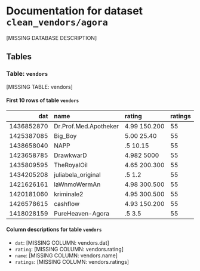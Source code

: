 # Documentation for dataset `clean_vendors/agora`

[MISSING DATABASE DESCRIPTION]

## Tables

### Table: `vendors`

[MISSING TABLE: vendors]

#### First 10 rows of table `vendors`

|        dat | name                  | rating       | ratings                                                                                                                                                                                                                                                                                                                                                                                                                                                                                                                                                                                                                                                                                                                                                                                                                                                                                                                                                                                                                                                                                                                                                                                                                                                                                                                                                                                                                                                                                                                                                                                                                                                                                                                                                                                                                                                                                                                                                                                                                                                                                                                                                                                                                                                                                                                                                                                                                                                  |
|-----------:|:----------------------|:-------------|:---------------------------------------------------------------------------------------------------------------------------------------------------------------------------------------------------------------------------------------------------------------------------------------------------------------------------------------------------------------------------------------------------------------------------------------------------------------------------------------------------------------------------------------------------------------------------------------------------------------------------------------------------------------------------------------------------------------------------------------------------------------------------------------------------------------------------------------------------------------------------------------------------------------------------------------------------------------------------------------------------------------------------------------------------------------------------------------------------------------------------------------------------------------------------------------------------------------------------------------------------------------------------------------------------------------------------------------------------------------------------------------------------------------------------------------------------------------------------------------------------------------------------------------------------------------------------------------------------------------------------------------------------------------------------------------------------------------------------------------------------------------------------------------------------------------------------------------------------------------------------------------------------------------------------------------------------------------------------------------------------------------------------------------------------------------------------------------------------------------------------------------------------------------------------------------------------------------------------------------------------------------------------------------------------------------------------------------------------------------------------------------------------------------------------------------------------------|
| 1436852870 | Dr.Prof.Med.Apotheker | 4.99 150.200 | 55|very nice stuff and beautiful contact. all 55|250g Pure Speed Paste|0|5.00s5, 70 100|55|AAA Vendor|10g Pure Speed Paste|0|3 5|55|Ein Knaller|5 x Red Supermans MDMA Pills 220mg|1|5s5, 25 40|45|Also this speed could convience me, but the Samples you sent out at the beginning, were even stronger|10g Pure Speed Paste|1|5s5, 25 40|55|FE|5g Pure Speed Paste|1|5s5, 6 10|55|super fast delivery, havent tried yet. But looks great|10 x Red Supermans MDMA Pills 220mg|1|3 5|55|Very Strong Stuff Stealth 100 Shipping time ok|100g Pure Speed Paste|1|5s5, 25 40|55||10 x Red Supermans MDMA Pills 220mg|2|4.71s5, 25 40|55|Did my third order, always different speed, but always best quality. Very recommend|250g Pure Speed Paste|2|5.00s5, 70 100|55|55|25g Pure Speed Paste|2|5.00s5, 15 25|55|Great VendorThanks|25g Pure Speed Paste|2|1 2|55|alles i.o.|25 x Red Supermans MDMA Pills 220mg|2|5s5, 3 5|55|Overweight, premium quality, fast shipping  thx mate  Couldnt get any better|25g Pure Speed Paste|2|5s5, 10 15|55|High quality product for a solid price. It took 3 days to arrive. Recommended vendor.|5 x Red Supermans MDMA Pills 220mg|3|5.00s5, 15 25|55|Top Vendor|100g Pure Speed Paste|3|1 2|55||2g Pure Black MDMA 84|3|1 2|55|Only took 2 days to arrive and received one extra, top vendor|5 x Red Supermans MDMA Pills 220mg|3|5s5, 6 10|55|Alles Bestens|1g Pure Black MDMA 84|4|5s5, 15 25|55|55|5g Pure Speed Paste|4|5s5, 6 10|55|fast delivery, good stealth, great product|25g Pure Speed Paste|4|5s5, 3 5                                                                                                                                                                                                                                                                                                                                                                                                                                                                                                                                                                                                                                                                                                                                                                                                                                                                                                 |
| 1425387085 | Big_Boy               | 5.00 25.40   | 55|Fantastic vendor and great wax. Thank you|1 Gram High Quality CrumbleWax BHO Querkle|0|5.00s5, 40 55|55|Excellent response time and service. Confident enough to FE for very professional vendor. 55|1 Gram High Quality CrumbleWax BHO Querkle|1|5.00s5, 25 40|55|Some of the best Wax I have bought off the net.55 on everything. beautiful looking wax, and a great high. will be back for s|1 Gram High Quality CrumbleWax BHO Querkle|6|5s5, 25 40|55||1 Gram High Quality CrumbleWax BHO Querkle|8|5s5, 25 40|55|Straight fire. Great stuff. Burns nice coming back|1 Gram High Quality CrumbleWax BHO Querkle|15|15 25|55|Quality. Responded promptly to inquiries and provided great product in a timely manner. 55||17|5s5, 15 25|55|Stealth was good and worth a laugh||19|4.69s5, 55 70|55|Awesome wax man||20|5s5, 10 15|55|USPS has been slow. Exactly 1g exactly. This is gonna be a great vendor. Second batch from him and its also as good as the shat||21|5s5, 6 10|55|Great vendor, great product||28|4.38s5, 25 40|55|Great wax Tastes as good as it smells. Thanks||28|5s5, 3 5|55|Listing changed from shatter to wax after I ordered, but fantastic nonetheless, Sour D is my favorite strain. A, thanks||28|5.00s5, 40 55|55|Great wax||33|6 10|55|excellent vendor went off without a hitch||37|5.00s5, 100 150|55|this feedback is for the extra you gave me since you shipped it late. well product was very good, will come back to this vendor.||38|5s5, 10 15|55|best stealth good shatt||40|5s5, 15 25|55|niice||41|5s5, 40 55|55|Great vendor, Fast shipping. Full review in forums soon Thanks will be back...||41|5s5, 10 15|55|FEd in good Faith for sample.||47|5s5, 15 25|55|Update WOW some beautiful shatter here. Slightly over and love the stealth will be backarny voice||47|5.00s5, 70 100                                                                                                                                                                                                                                                                                                                                                                                                                                                                                                                                                                                                                |
| 1438658040 | NAPP                  | .5 10.15     | 55|These are really strong and lasted all day. They are more honeycomb flavor than actual honeycomb, but very tasty and much bette|Fentanyl  1mg Honeycomb Candies 1000ug|0|4.67s5, 100 150|55|perfect tnx|Fentanyl HCL 500ug Tabs x 10|2|1 2|55|faultless tabs are really nice|Fentanyl HCL 500ug Tab|2|1 2|55|NDD not including sunday and very good quality blotters|Fentanyl HCL 500ug Tabs x 10|2|6 10|55|Ordered after 6pm last night and it arrived this morning A|Fentanyl HCL 250ug Tab|2|4.67s5, 100 150|55|Ordered 6pm last night and it arrived with this mornings post A|Fentanyl HCL 500ug Tab|2|4.67s5, 100 150|55|A||472|2.73s5, 25 40|55|great buyer||472|2.73s5, 25 40                                                                                                                                                                                                                                                                                                                                                                                                                                                                                                                                                                                                                                                                                                                                                                                                                                                                                                                                                                                                                                                                                                                                                                                                                                                                                                                                                                                                                                                                                                                                                                                                                                                                                                                                                                 |
| 1423658785 | DrawkwarD             | 4.982 5000   | 55|Order received and works. Good service. Will use again|Spotify Premium Account  LIFETIME  FREEBIES|0|5s5, 6 10|55|Perfectthx DrawkwarD|Beats Music Account LIFETIME  FREEBIES|0|5s5, 15 25|55|Account works great. Excellent vendor.|DirecTV Online Streaming Account  LIFETIME  FREEBIES|0|6 10|55|Perfect everything works great. Done multiple transactions with vendor.|NHL GameCenter Account LIFETIME  FREEBIES|0|6 10|55|within 24 hours as promised. Thanks|Spotify Premium Account  LIFETIME  FREEBIES|0|6 10|55||Hulu Plus LIFETIME  FREEBIES|0|5.00s5, 40 55|55|Works perfectly|Lynda Premium Account LIFETIME  FREEBIES|0|5s5, 6 10|55|excellent service|Hulu Plus LIFETIME  FREEBIES|0|5s5, 6 10|55|Works great. The user uses it in the morning for a couple of minutes but that doesnt bother me.|Spotify Premium Account  LIFETIME  FREEBIES|0|3 5|55|55|Netflix LIFETIME  FREEBIES|1|5s5, 15 25|55|Dope.|Beats Music Account LIFETIME  FREEBIES|1|5s5, 10 15|55|Login info received very fast. Works great. A for great vendor.|Hulu Plus LIFETIME  FREEBIES|1|5s5, 1 2|55|very fast|NBA League Pass LIFETIME  FREEBIES|1|1 2|55|awesome|Rosetta Stone PC or MAC  All Languages|1|5s5, 25 40|55|GREAT works  THANKS|Hulu Plus LIFETIME  FREEBIES|1|4.88s5, 55 70|55|Works great|HBO GO Account LIFETIME  FREEBIES|1|3 5|55|Everthing works Nice Vendor|Twistys Account LIFETIME  FREEBIES|1|1 2|55|Perfect|Twistys Account LIFETIME  FREEBIES|1|5s5, 6 10|55|Amazing as usual. Fast and dependable, doesnt get any better.|14INONE Brazzers Account LIFETIME  FREEBIES|1|5s5, 15 25|55|Super Fast and great communication.|Netflix LIFETIME  FREEBIES|1|5s5, 10 15                                                                                                                                                                                                                                                                                                                                                                                                                                                                                                                                                                                                                                                                                                                                                                   |
| 1435809595 | TheRoyalOil           | 4.65 200.300 | 55|FE|1g HQ Shatter BHO|10|5s5, 1 2|55|taste almost reminds me of sweet tea. great product, great delivery, A|1g HQ Shatter BHO|19|6 10|55|fantastic 13 days to IT, not tried yet but looks super|HQ BHO  1g|19|5s5, 6 10|55|OK shipping, Dabs hit you so hard, ya pass out Great Shit|HQ BHO  1g|21|1 2|55|Perfectly stable, and also smells dank. The taste is not there. I dab on my Electric nail and I was severely disappointed with|HQ Shatter BHO  14g|22|5s5, 70 100|55|will be back when arrived.|1g HQ Shatter BHO|22|6 10|05|Stay away from this guy, selective scamed. Im out 200 bucks, he is not responding to messages, fucking thieving bastard|28g Royal Beaster Bud|24|3 5|55|FE, will update when recieved||26|5s5, 3 5|55|This is some really good shatter. You can shape it with your hands. Tastes great.|HQ Shatter BHO  14g|30|6 10|55|bad ass shatter, Thanks again royal for the great high|HQ BHO  1g|31|5s5, 40 55|55|FE. Update to come||34|10 15|55|great product|1g HQ Shatter BHO|34|5s5, 15 25|55|Wow Absolutely delicious, terpy shatter. Has more of a waxy consistency, but could be due to heat during shipping. Either way,|1g HQ Shatter BHO|34|4s5, 40 55|55|I will update once received. thanks||35|5s5, 6 10|55||50mg5ml Liquid Xanax|41|5s5, 10 15|55|Arrived. Shipping was slow as hell and comms werent great. But stealth and product are so good it honestly levels out.|50mg5ml Liquid Xanax|41|5s5, 10 15|55||1g HQ Shatter BHO|46|5s5, 6 10|55|Taste Great, Fast Shipping, good stealth||47|5s5, 6 10|55|This is some fire wax Arrived quickly. Great communication amp product.||51|5s5, 6 10|55|Took 2 weeks, but arrived. On weight, zero complaints. 55||52|5s5, 25 40                                                                                                                                                                                                                                                                                                                                                                                                                                                                                                                                                                                                                                                                                                                            |
| 1434205208 | juliabela_original    | .5 1.2       | 55|thanks|Single doc  PL  US  EU ID BILL PASSPORT DOC SCANS|0|5s5, 1 2                                                                                                                                                                                                                                                                                                                                                                                                                                                                                                                                                                                                                                                                                                                                                                                                                                                                                                                                                                                                                                                                                                                                                                                                                                                                                                                                                                                                                                                                                                                                                                                                                                                                                                                                                                                                                                                                                                                                                                                                                                                                                                                                                                                                                                                                                                                                                                                   |
| 1421626161 | laWnmoWermAn          | 4.98 300.500 | 55|Thanks Dr. Spaceman|18 ounce of Permafrost  Ship to USA|1|5s5, 25 40|55|Super fast shipping, and it smells wonderful.|18 ounce of Girl Scout Cookies  Ship to USA|1|6 10|55|Super fast shipping Basically next day Quality product|18 ounce of Permafrost  Ship to USA|1|5s5, 3 5|55||14 ounce of Cherry Pie  Ship to USA|1|5s5, 15 25|55|If you cant afford a SpaceX flight then give this a try.|14 ounce of Girl Scout Cookies  Ship to USA|2|5s5, 25 40|55|Delivered real quick. Buds are nice, sweet smoke. Love it|18 ounce of Burmese Kush  Ship to USA|2|5s5, 1 2|55|Great quality buds and very fast shipping|14 ounce of White Diesel  Ship to USA|5|3 5|55|Shipping is crazy fast.|14 ounce of White Widow  Ship to USA|5|5s5, 6 10|55|Great. Fast. Honest. Nice. A|14 ounce of White Widow  Ship to USA|5|5s5, 10 15|55||14 ounce of Green Love Potion  Ship to USA|6|5s5, 15 25|55|Best seller on the darkwebs , not even close .. best in every aspect|Custom Order for xxxkjhgfdsxxx  Ship to USA|8|5s5, 6 10|55|A ... Great vendor|18 ounce of Northern Lights 5  Ship to USA|8|1 2|55|super fast shipping, great communication, overweight slightly, buds look, smell, and taste great. will be back|18 ounce of Cotton Candy  Ship to USA|9|10 15|15|Shipping,stealth 55. Weed was uncured and unsmokable. Tried to communicate with vendor but no response. Heed caution.|14 ounce of Green Love Potion  Ship to USA|9|4s5, 10 15|55|A Vendor|18 ounce of Girl Scout Cookies  Ship to USA|10|5s5, 6 10|55|Real nice and got to the east coast in 2 days wow|18 ounce of White Widow  Ship to USA|10|3 5|55|I ordered from LMM and Jimmy Johns at the same time. My weed got here first.|19 capsules filled with cannabis and coconut oil  Ship to USA|11|5s5, 6 10|55|If youre not buying from LMM yet, you should be.|18 ounce of Wild Zombie  Ship to USA|11|5s5, 6 10|55|Fast delivery, discreet packaging, great product.|18 ounce of Northern Lights 5  Ship to USA|12|3 5|55|Ordered some Green Love Potion. Lightning fast shipping and absolutely incredible bud. Will order from again.|14 ounce of Green Love Potion  Ship to USA|12|5s5, 3 5                                                                                                                                                                                                                                                                            |
| 1420181060 | kriminale2            | 4.95 300.500 | 55|FE for a trusted seller  will update with full review|1 plaque of 50 gr of 2014 super pollen from riff Maroc|1|3 5|55|FE for a trust vendor|1 plaque of 100 gr of super polm hash number 1|2|5s5, 10 15|55|great item, great vendor, lovely smoke as described, weight spot on|10 GR. OF COM COMMERCIAL HASH FROM RIFF VALLEY|3|5.00s5, 15 25|55|FE  Best Hashish Narco Smuggler in the World Not look somewhere else, 168KRIMINALE2 Juice168 is better than Mars Quality, Wl upda|5 gr of ROBBEN 10 xxx Hight quality polen  The juice of rif|5|5.00s5, 55 70|55|FE|Indian Traditional Malana Charas  2 grams|5|5s5, 3 5|55|Great|10 gr of ROBBEN 10 xxx Hight quality polen  The juice of rif|5|5s5, 1 2|55|FE will update asap|5 gr of ROBBEN 10 xxx Hight quality polen  The juice of rif|5|1 2|55|waiting...I will update|5 Gr of maroccan polen middle grade very nice|6|1 2|55|Got it, This is Super Hashish mayby to Strong for me, as i sleeped 2days after smoked one Joint  Recomended A|5 Gr of Culero Hight Quality Hash from Riff Valley|10|5.00s5, 55 70|55|Fe for my fav vendor with my fav products|10 Gr.of 2014 Super Polen from maroc plaque of 50gr|10|5.00s5, 15 25|55|Fast service, 3 days work to come in the francias asshole.  FE for Krimi, Trust him, hes honest Guy.|2Gr, of Afghan heroin3 average quality|13|5s5, 3 5|55|FE, waiting for updates|5 Gr of maroccan polen middle grade very nice|14|5s5, 6 10|55||5gr of Organic Natural Outdoors grown weed|15|5s5, 6 10|55|nice like every time|100 gr of Commercial Culero hash 20eggs|15|5s5, 10 15|55|first order from kriminale nice hash  primo ordine da kriminale gran fumo, a presto caro|Indian Traditional Malana Charas  2 grams|16|1 2|35|Excellent for being overweighted thanks, but this horse is rather weak.|1Gr, of Afghan heroin3 average quality|17|5s5, 6 10|55|very fast, very onest and very good staff..HIGLY RECOMENDED|10 Gr.of 2014 Super Polen from maroc plaque of 50gr|17|5s5, 1 2|55|FE WAITING|10 gr of Commercial Culero hash 2 egg|19|5s5, 1 2|55|very good and clean hashish,fast shipping,good stealth...|5 gr of ROBBEN 10 xxx Hight quality polen  The juice of rif|19|5s5, 6 10|55|Good commercial culero, only pollen, not cutted 5G overweight with a lower quality hash but good for resell, thank you. I will|10 gr of Commercial Culero hash 2 egg|21|3s5, 6 10                                                            |
| 1426578615 | cashflow              | 4.93 150.200 | 55|Delivered a few days later than I had expected, but arrived safely and with good stealth.  This transaction, like my others wit|Subutex 8mg Roxane|2|1 2|55|Great. Came very quickly.|Subutex 8mg Roxane|4|5s5, 1 2|55|Everythings great|Prescriptions fillable at pharmacy|5|6 10|55|On point as always. Bought 10, finalized early and got them in two days. Definitely my most trusted vendor.|Subutex 8mg Roxane|6|5s5, 10 15|55|Thankyou so much for providing exactly what you advertised in a professional amp timely manner. Cant wait till you are restock|Subutex 8mg Roxane|9|6 10|55|Thankyou so much for providing exactly what you advertised in a professional amp timely manner. Cant wait till you are restock|Subutex 8mg Roxane|9|6 10|55|Shipping took longer than expected, but vendor admitted mistake.  He gave me a freebee and made all right.  Legit vendor.|Subutex 8mg Roxane|11|5s5, 6 10|55|Another flawless transaction.  This vendor is as reliable as they get.  Order processed right away.  Shipped fast, arrived fast|Subutex 8mg Roxane|14|5s5, 55 70|55|good vender. quick turnaround. fantastic. bit spendy but still good.|Subutex 8mg Roxane|14|5s5, 55 70|55|Came in timely fashion. product is as described. stealth was ok.|Subutex 8mg Roxane|14|5.00s5, 25 40|55|One of the only vendors I use. You can trust this guy Dont hesitate for a second. Very slight hiccup Will update|Subutex 8mg Roxane|17|5s5, 25 40|55|55 All Around.  Prompt processing, timely shipping, and product exactly as described.  Top quality vendor.  Highest recommenda|Subutex 8mg Roxane|20|5s5, 55 70|55|FE for trusted vendor|Subutex 8mg Roxane|21|5s5, 25 40|05|BEWARE, WORST VENDOR EVER Gave me the runaround for 21 days with no legitimate excuse. Wound up losing  in resolution proce|Subutex 8mg Roxane|35|5.00s5, 40 55|55|Great as always. Thanks|Subutex 8mg Roxane|38|5s5, 15 25|55|five all the way. keep up the good work. just one thing but good vender for sure|Subutex 8mg Roxane|40|5s5, 55 70|55|Great vendor decent stealth quick shipping time.|Subutex 8mg Roxane|43|5s5, 15 25|55|Little slow to ship, but dont sweat it he will come thru.  Legit product.|Subutex 8mg Roxane|44|5s5, 55 70|55|Best Stealth I Have Ever SEEEEEN OMG 55|Subutex 8mg Roxane|44|5s5, 10 15|55|Took several days to ship product but stealth and product quality was top notch.|Subutex 8mg Roxane|45|5s5, 15 25 |
| 1418028159 | PureHeaven-Agora      | .5 3.5       | 55|FE FOR AGORAS 1 VENDOR FOR COCAINA.. WILL UPDATE UPON ARRIVAL|2 for 1 Special Giveaway on Pure Fishscale Cocaine|3|4.64s5, 25 40|55|FE FOR AGORAS 1 VENDOR FOR COCAINA.. WILL UPDATE UPON ARRIVAL|2 for 1 Special Giveaway on Pure Fishscale Cocaine|19|4.64s5, 25 40|55|ORDER ARRIVED. EXCELLENT STEALTH.. GRADE A COCAINA... 1 VENDORS FOR COCAINA PUREHEAVENAGORA GODFATHER OF PURE COKE|226152133 5 g209143945208188 963402 963965209143 209143945969 951 961965209143209148 C963c945953951209148 90 Verified|41|4.64s5, 25 40                                                                                                                                                                                                                                                                                                                                                                                                                                                                                                                                                                                                                                                                                                                                                                                                                                                                                                                                                                                                                                                                                                                                                                                                                                                                                                                                                                                                                                                                                                                                                                                                                                                                                                                                                                                                                                                                                                                    |

#### Column descriptions for table `vendors`

* `dat`: [MISSING COLUMN: vendors.dat]
* `rating`: [MISSING COLUMN: vendors.rating]
* `name`: [MISSING COLUMN: vendors.name]
* `ratings`: [MISSING COLUMN: vendors.ratings]

